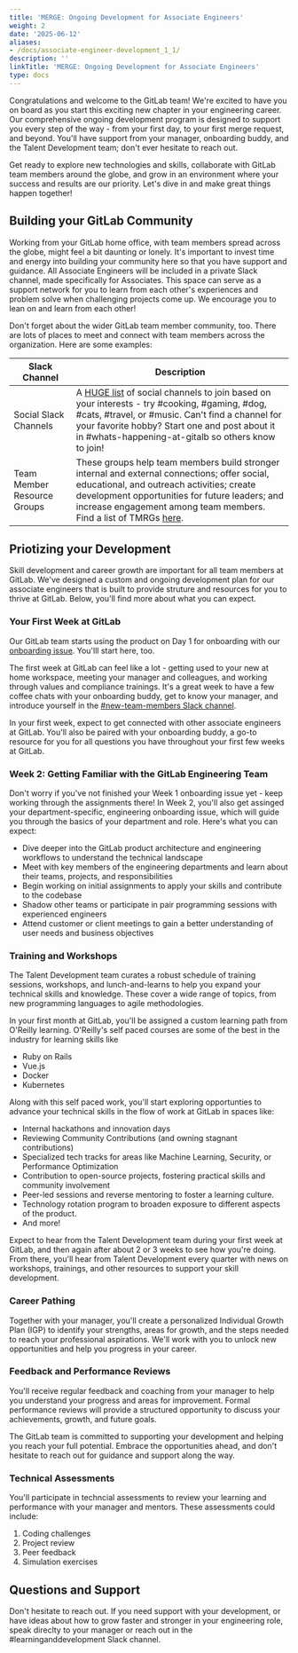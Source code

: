 ```yaml
---
title: 'MERGE: Ongoing Development for Associate Engineers'
weight: 2
date: '2025-06-12'
aliases:
- /docs/associate-engineer-development_1_1/
description: ''
linkTitle: 'MERGE: Ongoing Development for Associate Engineers'
type: docs
---
```


Congratulations and welcome to the GitLab team! We're excited to have you on board as you start this exciting new chapter in your engineering career. Our comprehensive ongoing development program is designed to support you every step of the way - from your first day, to your first merge request, and beyond. You'll have support from your manager, onboarding buddy, and the Talent Development team; don't ever hesitate to reach out.

Get ready to explore new technologies and skills, collaborate with GitLab team members around the globe, and grow in an environment where your success and results are our priority. Let's dive in and make great things happen together!

## Building your GitLab Community

Working from your GitLab home office, with team members spread across the globe, might feel a bit daunting or lonely. It's important to invest time and energy into building your community here so that you have support and guidance. All Associate Engineers will be included in a private Slack channel, made specifically for Associates. This space can serve as a support network for you to learn from each other's experiences and problem solve when challenging projects come up. We encourage you to lean on and learn from each other!

Don't forget about the wider GitLab team member community, too. There are lots of places to meet and connect with team members across the organization. Here are some examples:

| Slack Channel | Description |
| ----- | ----- |
| Social Slack Channels | A [HUGE list](/handbook/communication/chat/#social-groups) of social channels to join based on your interests - try #cooking, #gaming, #dog, #cats, #travel, or #music. Can't find a channel for your favorite hobby? Start one and post about it in #whats-happening-at-gitalb so others know to join! |
| Team Member Resource Groups | These groups help team members build stronger internal and external connections; offer social, educational, and outreach activities; create development opportunities for future leaders; and increase engagement among team members. Find a list of TMRGs [here](/handbook/communication/team-member-resource-groups/). |

## Priotizing your Development

Skill development and career growth are important for all team members at GitLab. We've designed a custom and ongoing development plan for our associate engineers that is built to provide struture and resources for you to thrive at GitLab. Below, you'll find more about what you can expect.

### Your First Week at GitLab

Our GitLab team starts using the product on Day 1 for onboarding with our [onboarding issue](https://gitlab.com/gitlab-com/people-group/people-operations/employment-templates/-/blob/main/.gitlab/issue_templates/onboarding.md). You'lll start here, too.

The first week at GitLab can feel like a lot - getting used to your new at home workspace, meeting your manager and colleagues, and working through values and compliance trainings. It's a great week to have a few coffee chats with your onboarding buddy, get to know your manager, and introduce yourself in the [#new-team-members Slack channel](https://app.slack.com/client/E03N1RJJX7C/C4XCPSVB8).

In your first week, expect to get connected with other associate engineers at GitLab. You'll also be paired with your onboarding buddy, a go-to resource for you for all questions you have throughout your first few weeks at GitLab.

### Week 2: Getting Familiar with the GitLab Engineering Team

Don't worry if you've not finished your Week 1 onboarding issue yet - keep working through the assignments there! In Week 2, you'll also get assinged your department-specific, engineering onboarding issue, which will guide you through the basics of your department and role. Here's what you can expect:

- Dive deeper into the GitLab product architecture and engineering workflows to understand the technical landscape
- Meet with key members of the engineering departments and learn about their teams, projects, and responsibilities
- Begin working on initial assignments to apply your skills and contribute to the codebase
- Shadow other teams or participate in pair programming sessions with experienced engineers
- Attend customer or client meetings to gain a better understanding of user needs and business objectives
  
### Training and Workshops

The Talent Development team curates a robust schedule of training sessions, workshops, and lunch-and-learns to help you expand your technical skills and knowledge. These cover a wide range of topics, from new programming languages to agile methodologies.

In your first month at GitLab, you'll be assigned a custom learning path from O'Reilly learning. O'Reilly's self paced courses are some of the best in the industry for learning skills like

- Ruby on Rails
- Vue.js
- Docker
- Kubernetes

Along with this self paced work, you'll start exploring opportunties to advance your technical skills in the flow of work at GitLab in spaces like:

- Internal hackathons and innovation days
- Reviewing Community Contributions (and owning stagnant contributions)
- Specialized tech tracks for areas like Machine Learning, Security, or Performance Optimization
- Contribution to open-source projects, fostering practical skills and community involvement
- Peer-led sessions and reverse mentoring to foster a learning culture.
- Technology rotation program to broaden exposure to different aspects of the product.
- And more!

Expect to hear from the Talent Development team during your first week at GitLab, and then again after about 2 or 3 weeks to see how you're doing. From there, you'll hear from Talent Development every quarter with news on workshops, trainings, and other resources to support your skill development.

### Career Pathing

Together with your manager, you'll create a personalized Individual Growth Plan (IGP) to identify your strengths, areas for growth, and the steps needed to reach your professional aspirations. We'll work with you to unlock new opportunities and help you progress in your career.

### Feedback and Performance Reviews

You'll receive regular feedback and coaching from your manager to help you understand your progress and areas for improvement. Formal performance reviews will provide a structured opportunity to discuss your achievements, growth, and future goals.

The GitLab team is committed to supporting your development and helping you reach your full potential. Embrace the opportunities ahead, and don't hesitate to reach out for guidance and support along the way.

### Technical Assessments

You'll participate in techncial assessments to review your learning and performance with your manager and mentors. These assessments could include:

1. Coding challenges
1. Project review
1. Peer feedback
1. Simulation exercises

## Questions and Support

Don't hesitate to reach out. If you need support with your development, or have ideas about how to grow faster and stronger in your engineering role, speak direclty to your manager or reach out in the #learninganddevelopment Slack channel.
